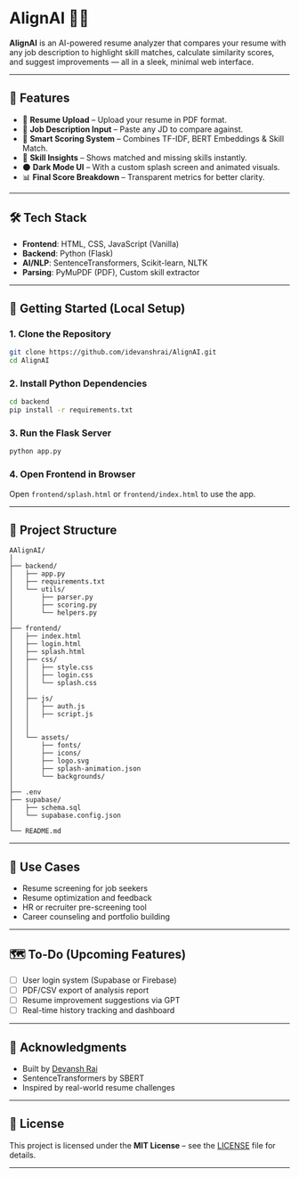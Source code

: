 # AlignAI 🧠📄

**AlignAI** is an AI-powered resume analyzer that compares your resume with any job description to highlight skill matches, calculate similarity scores, and suggest improvements — all in a sleek, minimal web interface.

---

## 🔧 Features

- 📄 **Resume Upload** – Upload your resume in PDF format.  
- 📌 **Job Description Input** – Paste any JD to compare against.  
- 🧠 **Smart Scoring System** – Combines TF-IDF, BERT Embeddings & Skill Match.  
- 🎯 **Skill Insights** – Shows matched and missing skills instantly.  
- 🌑 **Dark Mode UI** – With a custom splash screen and animated visuals.  
- 📊 **Final Score Breakdown** – Transparent metrics for better clarity.

---

## 🛠️ Tech Stack

- **Frontend**: HTML, CSS, JavaScript (Vanilla)  
- **Backend**: Python (Flask)  
- **AI/NLP**: SentenceTransformers, Scikit-learn, NLTK  
- **Parsing**: PyMuPDF (PDF), Custom skill extractor

---

## 🚀 Getting Started (Local Setup)

### 1. Clone the Repository

```bash
git clone https://github.com/idevanshrai/AlignAI.git
cd AlignAI
````

### 2. Install Python Dependencies

```bash
cd backend
pip install -r requirements.txt
```

### 3. Run the Flask Server

```bash
python app.py
```

### 4. Open Frontend in Browser

Open `frontend/splash.html` or `frontend/index.html` to use the app.

---

## 📁 Project Structure

```
AAlignAI/
│
├── backend/
│   ├── app.py                     
│   ├── requirements.txt           
│   └── utils/
│       ├── parser.py              
│       ├── scoring.py             
│       └── helpers.py             
│
├── frontend/
│   ├── index.html                 
│   ├── login.html                 
│   ├── splash.html                
│   ├── css/
│   │   ├── style.css              
│   │   ├── login.css              
│   │   └── splash.css             
│   │
│   ├── js/
│   │   ├── auth.js                
│   │   ├── script.js              
│   │   
│   │
│   └── assets/
│       ├── fonts/                 
│       ├── icons/                
│       ├── logo.svg               
│       ├── splash-animation.json  
│       └── backgrounds/           
│
├── .env                           
├── supabase/
│   ├── schema.sql                 
│   └── supabase.config.json       
│
└── README.md
```

---

## 📌 Use Cases

* Resume screening for job seekers
* Resume optimization and feedback
* HR or recruiter pre-screening tool
* Career counseling and portfolio building

---

## 🗺️ To-Do (Upcoming Features)

* [ ] User login system (Supabase or Firebase)
* [ ] PDF/CSV export of analysis report
* [ ] Resume improvement suggestions via GPT
* [ ] Real-time history tracking and dashboard

---

## 🙌 Acknowledgments

* Built by [Devansh Rai](https://github.com/idevanshrai)
* SentenceTransformers by SBERT
* Inspired by real-world resume challenges

---

## 📜 License

This project is licensed under the **MIT License** – see the [LICENSE](LICENSE) file for details.

---
